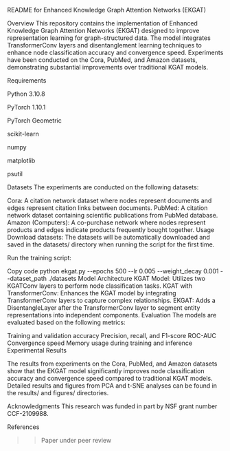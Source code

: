 README for Enhanced Knowledge Graph Attention Networks (EKGAT)

Overview
This repository contains the implementation of Enhanced Knowledge Graph Attention Networks (EKGAT) designed to improve representation learning for graph-structured data. The model integrates TransformerConv layers and disentanglement learning techniques to enhance node classification accuracy and convergence speed. Experiments have been conducted on the Cora, PubMed, and Amazon datasets, demonstrating substantial improvements over traditional KGAT models.

Requirements

Python 3.10.8

PyTorch 1.10.1

PyTorch Geometric

scikit-learn

numpy

matplotlib

psutil


Datasets
The experiments are conducted on the following datasets:

Cora: A citation network dataset where nodes represent documents and edges represent citation links between documents.
PubMed: A citation network dataset containing scientific publications from PubMed database.
Amazon (Computers): A co-purchase network where nodes represent products and edges indicate products frequently bought together.
Usage
Download datasets:
The datasets will be automatically downloaded and saved in the datasets/ directory when running the script for the first time.

Run the training script:

Copy code
python ekgat.py --epochs 500 --lr 0.005 --weight_decay 0.001 --dataset_path ./datasets
Model Architecture
KGAT Model: Utilizes two KGATConv layers to perform node classification tasks.
KGAT with TransformerConv: Enhances the KGAT model by integrating TransformerConv layers to capture complex relationships.
EKGAT: Adds a DisentangleLayer after the TransformerConv layer to segment entity representations into independent components.
Evaluation
The models are evaluated based on the following metrics:

Training and validation accuracy
Precision, recall, and F1-score
ROC-AUC
Convergence speed
Memory usage during training and inference
Experimental Results

The results from experiments on the Cora, PubMed, and Amazon datasets show that the EKGAT model significantly improves node classification accuracy and convergence speed compared to traditional KGAT models. Detailed results and figures from PCA and t-SNE analyses can be found in the results/ and figures/ directories.

Acknowledgments
This research was funded in part by NSF grant number CCF-2109988.

References
>>Paper under peer review

